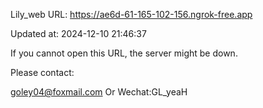 Lily_web URL: https://ae6d-61-165-102-156.ngrok-free.app

Updated at: 2024-12-10 21:46:37

If you cannot open this URL, the server might be down.

Please contact: 

goley04@foxmail.com Or Wechat:GL_yeaH